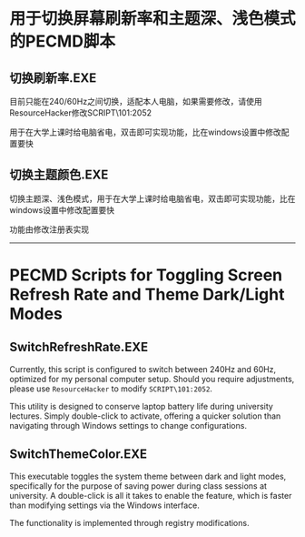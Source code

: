 # 用于切换屏幕刷新率和主题深、浅色模式的PECMD脚本

## 切换刷新率.EXE

目前只能在240/60Hz之间切换，适配本人电脑，如果需要修改，请使用ResourceHacker修改SCRIPT\101:2052

用于在大学上课时给电脑省电，双击即可实现功能，比在windows设置中修改配置要快

## 切换主题颜色.EXE

切换主题深、浅色模式，用于在大学上课时给电脑省电，双击即可实现功能，比在windows设置中修改配置要快

功能由修改注册表实现



***

# PECMD Scripts for Toggling Screen Refresh Rate and Theme Dark/Light Modes

## SwitchRefreshRate.EXE

Currently, this script is configured to switch between 240Hz and 60Hz, optimized for my personal computer setup. Should you require adjustments, please use `ResourceHacker` to modify `SCRIPT\101:2052`.

This utility is designed to conserve laptop battery life during university lectures. Simply double-click to activate, offering a quicker solution than navigating through Windows settings to change configurations.

## SwitchThemeColor.EXE

This executable toggles the system theme between dark and light modes, specifically for the purpose of saving power during class sessions at university. A double-click is all it takes to enable the feature, which is faster than modifying settings via the Windows interface.

The functionality is implemented through registry modifications.